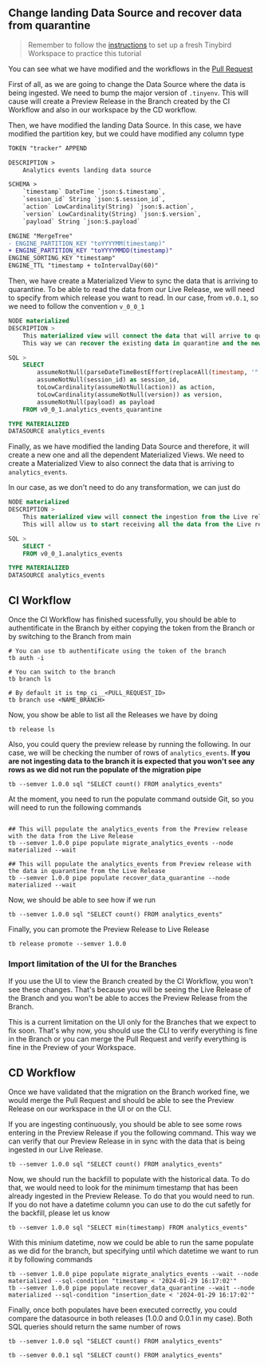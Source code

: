 ## Change landing Data Source and recover data from quarantine

> Remember to follow the [instructions](../README.md) to set up a fresh Tinybird Workspace to practice this tutorial

You can see what we have modified and the workflows in the [Pull Request](https://github.com/tinybirdco/use-case-examples/pull/228)

First of all, as we are going to change the Data Source where the data is being ingested. We need to bump the major version of `.tinyenv`. This will cause will create a Preview Release in the Branch created by the CI Workflow and also in our workspace by the CD workflow.

Then, we have modified the landing Data Source. In this case, we have modified the partition key, but we could have modified any column type

```diff
TOKEN "tracker" APPEND

DESCRIPTION >
    Analytics events landing data source

SCHEMA >
    `timestamp` DateTime `json:$.timestamp`,
    `session_id` String `json:$.session_id`,
    `action` LowCardinality(String) `json:$.action`,
    `version` LowCardinality(String) `json:$.version`,
    `payload` String `json:$.payload`

ENGINE "MergeTree"
- ENGINE_PARTITION_KEY "toYYYYMM(timestamp)"
+ ENGINE_PARTITION_KEY "toYYYYMMDD(timestamp)"
ENGINE_SORTING_KEY "timestamp"
ENGINE_TTL "timestamp + toIntervalDay(60)"
```

Then, we have create a Materialized View to sync the data that is arriving to quarantine. To be able to read the data from our Live Release, we will need to specify from which release you want to read. In our case, from `v0.0.1`, so we need to follow the convention `v_0_0_1` 

```sql
NODE materialized
DESCRIPTION >
    This materialized view will connect the data that will arrive to quarantine with the new release (1.0.0)
    This way we can recover the existing data in quarantine and the new data that will arrive to the new release

SQL >
    SELECT 
        assumeNotNull(parseDateTimeBestEffort(replaceAll(timestamp, '"', ''))) as timestamp,
        assumeNotNull(session_id) as session_id,
        toLowCardinality(assumeNotNull(action)) as action,
        toLowCardinality(assumeNotNull(version)) as version,
        assumeNotNull(payload) as payload
    FROM v0_0_1.analytics_events_quarantine

TYPE MATERIALIZED
DATASOURCE analytics_events
```

Finally, as we have modified the landing Data Source and therefore, it will create a new one and all the dependent Materialized Views. We need to create a Materialized View to also connect the data that is arriving to `analytics_events`.

In our case, as we don't need to do any transformation, we can just do

```sql
NODE materialized
DESCRIPTION >
    This materialized view will connect the ingestion from the Live release ( at the moment v0.0.1 ) to the new release (1.0.0).
    This will allow us to start receiving all the data from the Live release to the new release (1.0.0) that will be in Preview mode.

SQL >
    SELECT *
    FROM v0_0_1.analytics_events

TYPE MATERIALIZED
DATASOURCE analytics_events
```

## CI Workflow 

Once the CI Workflow has finished sucessfully, you should be able to authentificate in the Branch by either copying the token from the Branch or by switching to the Branch from main

```shell
# You can use tb authentificate using the token of the branch
tb auth -i 

# You can switch to the branch
tb branch ls 

# By default it is tmp_ci__<PULL_REQUEST_ID>
tb branch use <NAME_BRANCH> 
```

Now, you show be able to list all the Releases we have by doing

```shell
tb release ls
```

Also, you could query the preview release by running the following. In our case, we will be checking the number of rows of `analytics_events`. 
**If you are not ingesting data to the branch it is expected that you won't see any rows as we did not run the populate of the migration pipe**

```shell
tb --semver 1.0.0 sql "SELECT count() FROM analytics_events"
```

At the moment, you need to run the populate command outside Git, so you will need to run the following commands

```shell

## This will populate the analytics_events from the Preview release with the data from the Live Release
tb --semver 1.0.0 pipe populate migrate_analytics_events --node materialized --wait

## This will populate the analytics_events from Preview release with the data in quarantine from the Live Release 
tb --semver 1.0.0 pipe populate recover_data_quarantine --node materialized --wait
```

Now, we should be able to see how if we run 

```shell
tb --semver 1.0.0 sql "SELECT count() FROM analytics_events"
```

Finally, you can promote the Preview Release to Live Release

```shell
tb release promote --semver 1.0.0
```

### Import limitation of the UI for the Branches

If you use the UI to view the Branch created by the CI Workflow, you won't see these changes. That's because you will be seeing the Live Release of the Branch and you won't be able to acces the Preview Release from the Branch.
 
This is a current limitation on the UI only for the Branches that we expect to fix soon. That's why now, you should use the CLI to verify everything is fine in the Branch or you can merge the Pull Request and verify everything is fine in the Preview of your Workspace.


## CD Workflow 

Once we have validated that the migration on the Branch worked fine, we would merge the Pull Request and should be able to see the Preview Release on our workspace in the UI or on the CLI.

If you are ingesting continuously, you should be able to see some rows entering in the Preview Release if you the following command. This way we can verify that our Preview Release in in sync with the data that is being ingested in our Live Release.

```shell
tb --semver 1.0.0 sql "SELECT count() FROM analytics_events"
```

Now, we should run the backfill to populate with the historical data. To do that, we would need to look for the minimum timestamp that has been already ingested in the Preview Release. To do that you would need to run. If you do not have a datetime column you can use to do the cut safetly for the backfill, please let us know

```shell
tb --semver 1.0.0 sql "SELECT min(timestamp) FROM analytics_events"
```

With this minium datetime, now we could be able to run the same populate as we did for the branch, but specifying until which datetime we want to run it by following commands

```shell
tb --semver 1.0.0 pipe populate migrate_analytics_events --wait --node materialized --sql-condition "timestamp < '2024-01-29 16:17:02'"
tb --semver 1.0.0 pipe populate recover_data_quarantine --wait --node materialized --sql-condition "insertion_date < '2024-01-29 16:17:02'"
```

Finally, once both populates have been executed correctly, you could compare the datasource in both releases (1.0.0 and 0.0.1 in my case). Both SQL queries should return the same number of rows

```shell
tb --semver 1.0.0 sql "SELECT count() FROM analytics_events"

tb --semver 0.0.1 sql "SELECT count() FROM analytics_events"
```



